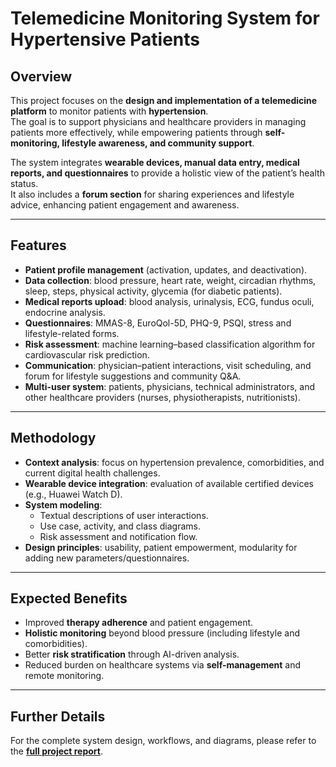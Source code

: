# Telemedicine Monitoring System for Hypertensive Patients

## Overview
This project focuses on the **design and implementation of a telemedicine platform** to monitor patients with **hypertension**.  
The goal is to support physicians and healthcare providers in managing patients more effectively, while empowering patients through **self-monitoring, lifestyle awareness, and community support**.  

The system integrates **wearable devices, manual data entry, medical reports, and questionnaires** to provide a holistic view of the patient’s health status.  
It also includes a **forum section** for sharing experiences and lifestyle advice, enhancing patient engagement and awareness.

---

## Features
- **Patient profile management** (activation, updates, and deactivation).  
- **Data collection**: blood pressure, heart rate, weight, circadian rhythms, sleep, steps, physical activity, glycemia (for diabetic patients).  
- **Medical reports upload**: blood analysis, urinalysis, ECG, fundus oculi, endocrine analysis.  
- **Questionnaires**: MMAS-8, EuroQol-5D, PHQ-9, PSQI, stress and lifestyle-related forms.  
- **Risk assessment**: machine learning–based classification algorithm for cardiovascular risk prediction.  
- **Communication**: physician–patient interactions, visit scheduling, and forum for lifestyle suggestions and community Q&A.  
- **Multi-user system**: patients, physicians, technical administrators, and other healthcare providers (nurses, physiotherapists, nutritionists).  

---

## Methodology
- **Context analysis**: focus on hypertension prevalence, comorbidities, and current digital health challenges.  
- **Wearable device integration**: evaluation of available certified devices (e.g., Huawei Watch D).  
- **System modeling**:  
  - Textual descriptions of user interactions.  
  - Use case, activity, and class diagrams.  
  - Risk assessment and notification flow.  
- **Design principles**: usability, patient empowerment, modularity for adding new parameters/questionnaires.  

---

## Expected Benefits
- Improved **therapy adherence** and patient engagement.  
- **Holistic monitoring** beyond blood pressure (including lifestyle and comorbidities).  
- Better **risk stratification** through AI-driven analysis.  
- Reduced burden on healthcare systems via **self-management** and remote monitoring.  

---

## Further Details
For the complete system design, workflows, and diagrams, please refer to the **[full project report](docs/Telemedicine_Report.pdf)**.

